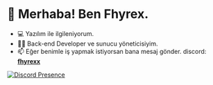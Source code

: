 <!--
:)
-->

<!DOCTYPE html>
<html>
<head>
</head>
<body>
<h1>🤘 Merhaba! Ben Fhyrex.</h1>
<ul>
<li>💻 Yazılım ile ilgileniyorum.</li>
<li>👨‍💻 Back-end Developer ve sunucu yöneticisiyim.</li>
<li>📫 Eğer benimle iş yapmak istiyorsan bana mesaj gönder. discord: <a href="https://discord.gg/2evpFX22TB"><b>fhyrexx</b></a></li>
</ul>

[![Discord Presence](https://lanyard.cnrad.dev/api/428188716641812481)](https://discord.com/users/428188716641812481)
</body>
</html>
